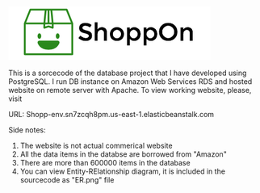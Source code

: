 ![alt text](https://raw.githubusercontent.com/Adilbechka/ShoppOn/master/shoppOn.png)

This is a sorcecode of the database project that I have developed using PostgreSQL. I run DB instance 
on Amazon Web Services RDS and hosted website on remote server with Apache. To view working website,
please, visit 

URL: Shopp-env.sn7zcqh8pm.us-east-1.elasticbeanstalk.com


Side notes:
1. The website is not actual commerical website
2. All the data items in the databse are borrowed from "Amazon"
3. There are more than 600000 items in the database
4. You can view Entity-RElationship diagram, it is included 
in the sourcecode as "ER.png" file